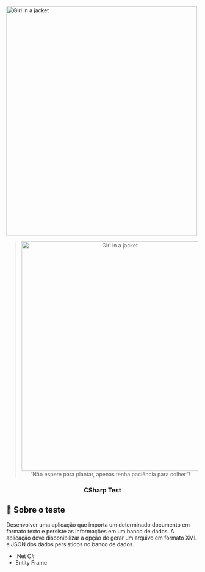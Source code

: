 <img src="https://www.mestrephp.com.br/site/wp-content/uploads/2018/10/csharp.png" alt="Girl in a jacket" style="width:500px;height:600px;">
<blockquote align="center"> <img src="https://www.mestrephp.com.br/site/wp-content/uploads/2018/10/csharp.png" alt="Girl in a jacket" style="width:500px;height:600px;"> “Não espere para plantar, apenas tenha paciência para colher”!</blockquote>
<h3 align="center">
  <strong>CSharp Test</strong>
</h3>

## :rocket: Sobre o teste

Desenvolver uma aplicação que importa um determinado documento em formato texto e persiste as informações em um banco de dados. A aplicação deve disponibilizar a opção de gerar um arquivo em formato XML e JSON dos dados persistidos no banco de dados.
- .Net C#
- Entity Frame
